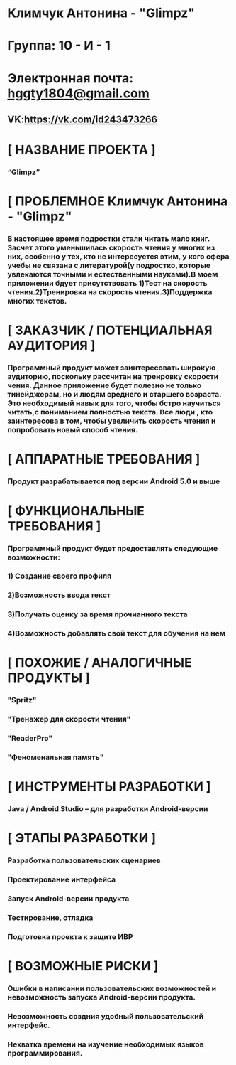 # Климчук Антонина - "Glimpz"


# Группа: 10 - И - 1


# Электронная почта: hggty1804@gmail.com


## VK:https://vk.com/id243473266


# [ НАЗВАНИЕ ПРОЕКТА ]


### “Glimpz”


# [ ПРОБЛЕМНОЕ Климчук Антонина - "Glimpz"


### В настоящее время подростки стали читать мало книг. Засчет этого уменьшилась скорость чтения у многих из них, особенно у тех, кто не интересуется этим, у кого сфера учебы не связана с литературой(у подростко, которые увлекаются точными и естественными науками).В моем приложении бдует присутствовать 1)Тест на скорость чтения.2)Тренировка на скорость чтения.3)Поддержка многих текстов.


# [ ЗАКАЗЧИК / ПОТЕНЦИАЛЬНАЯ АУДИТОРИЯ ]


### Программный продукт может заинтересовать широкую аудиторию, поскольку рассчитан на тренровку скорости чения. Данное приложение будет полезно не только тинейджерам, но и людям среднего и старшего возраста. Это необходимый навык для того, чтобы бстро научиться читать,с пониманием полностью текста. Все люди , кто заинтересова в том, чтобы увеличить скорость чтения и попробовать новый способ чтения.


# [ АППАРАТНЫЕ ТРЕБОВАНИЯ ]


### Продукт разрабатывается под версии Android 5.0 и выше


# [ ФУНКЦИОНАЛЬНЫЕ ТРЕБОВАНИЯ ]


### Программный продукт будет предоставлять следующие возможности:


### 1) Создание своего профиля


### 2)Возможность ввода текст


### 3)Получать оценку за время прочианного текста


### 4)Возможность добавлять свой текст для обучения на нем


# [ ПОХОЖИЕ / АНАЛОГИЧНЫЕ ПРОДУКТЫ ]


### "Spritz"


### "Тренажер для скорости чтения"


### "ReaderPro"


### "Феноменальная память"


# [ ИНСТРУМЕНТЫ РАЗРАБОТКИ ]


### Java / Android Studio – для разработки Android-версии


# [ ЭТАПЫ РАЗРАБОТКИ ]


### Разработка пользовательских сценариев


### Проектирование интерфейса


### Запуск Android-версии продукта


### Тестирование, отладка


### Подготовка проекта к защите ИВР


# [ ВОЗМОЖНЫЕ РИСКИ ]


### Ошибки в написании пользовательских возможностей и невозможность запуска Android-версии продукта.


### Невозможность создния удобный пользовательский интерфейс.


### Нехватка времени на изучение необходимых языков программирования.
